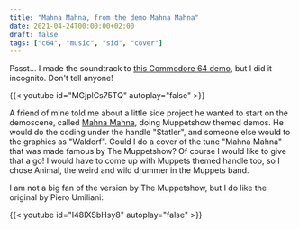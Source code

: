 ```yaml
---
title: "Mahna Mahna, from the demo Mahna Mahna"
date: 2021-04-24T00:00:00+02:00
draft: false
tags: ["c64", "music", "sid", "cover"]
---
```


Pssst... I made the soundtrack to [this Commodore 64
demo](https://csdb.dk/release/?id=203377), but I did it incognito. Don't tell
anyone!

{{< youtube id="MGjplCs75TQ" autoplay="false" >}}

A friend of mine told me about a little side project he wanted to start on the
demoscene, called [Mahna Mahna](https://csdb.dk/group/?id=11339), doing
Muppetshow themed demos. He would do the coding under the handle "Statler", and
someone else would to the graphics as "Waldorf". Could I do a cover of the tune
"Mahna Mahna" that was made famous by The Muppetshow? Of course I would like to
give that a go! I would have to come up with Muppets themed handle too, so I
chose Animal, the weird and wild drummer in the Muppets band.

I am not a big fan of the version by The Muppetshow, but I do like the original
by Piero Umiliani:

{{< youtube id="I48IXSbHsy8" autoplay="false" >}}
